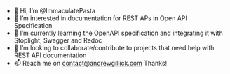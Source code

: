 - 👋 Hi, I’m @ImmaculatePasta
- 👀 I’m interested in documentation for REST APs in Open API Specification
- 🌱 I’m currently learning the OpenAPI specification and integrating it with Stoplight, Swagger and Redoc
- 💞️ I’m looking to collaborate/contribute to projects that need help with REST API documentation
- 📫 Reach me on contact@andrewgillick.com Thanks! 

<!---
ImmaculatePasta/ImmaculatePasta is a ✨ special ✨ repository because its `README.md` (this file) appears on your GitHub profile.
You can click the Preview link to take a look at your changes.
--->
